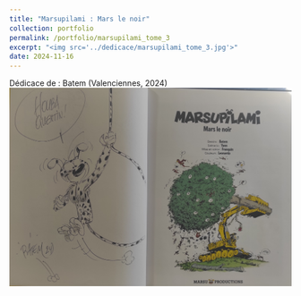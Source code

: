 ```yaml
---
title: "Marsupilami : Mars le noir"
collection: portfolio
permalink: /portfolio/marsupilami_tome_3
excerpt: "<img src='../dedicace/marsupilami_tome_3.jpg'>"
date: 2024-11-16
---
```


Dédicace de : Batem (Valenciennes, 2024)
<img src='../dedicace/marsupilami_tome_3.jpg'>